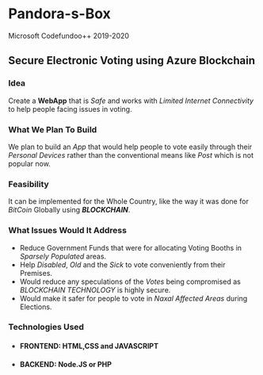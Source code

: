 # Pandora-s-Box
Microsoft Codefundoo++ 2019-2020

## Secure Electronic Voting using Azure Blockchain

### Idea
Create a **WebApp** that is _Safe_ and works with _Limited Internet Connectivity_ to help people facing issues in voting.

### What We Plan To Build
We plan to build an _App_ that would help people to vote easily through their _Personal Devices_ rather than the conventional means like _Post_ which is not popular now.

### Feasibility
It can be implemented for the Whole Country, like the way it was done for _BitCoin_ Globally using **_BLOCKCHAIN_**.

### What Issues Would It Address
* Reduce Government Funds that were for allocating Voting Booths in _Sparsely Populated_ areas.
* Help _Disabled_, _Old_ and the _Sick_ to vote conveniently from their Premises.
* Would reduce any speculations of the _Votes_ being compromised as _BLOCKCHAIN TECHNOLOGY_ is highly secure.
* Would make it safer for people to vote in _Naxal Affected Areas_ during Elections.  


### Technologies Used
* #### FRONTEND: HTML,CSS and JAVASCRIPT
* #### BACKEND: Node.JS or PHP


